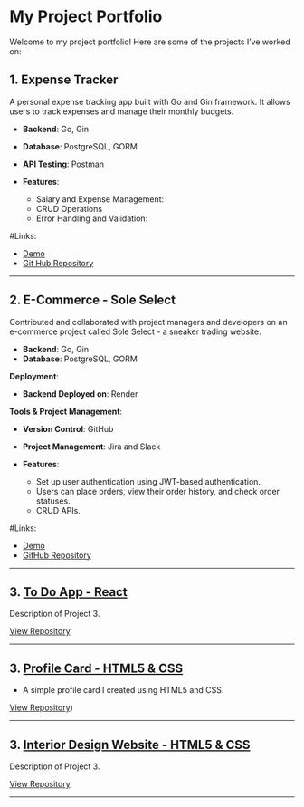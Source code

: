 # My Project Portfolio

Welcome to my project portfolio! Here are some of the projects I’ve worked on:

## 1. Expense Tracker
A personal expense tracking app built with Go and Gin framework. It allows users to track expenses and manage their monthly budgets.

- **Backend**: Go, Gin
- **Database**: PostgreSQL, GORM
- **API Testing**: Postman
    
- **Features**:
    - Salary and Expense Management: 
    - CRUD Operations
    - Error Handling and Validation:


#Links: 
- [Demo](https://drive.google.com/file/d/1hWUrDZC_jcpqRa5A08EuZS134KdjixD9/view?usp=drive_link)
- [Git Hub Repository](https://github.com/Zmohamed6991/Expense-Tracker)

---

## 2. E-Commerce - Sole Select 
Contributed and collaborated with project managers and developers on an e-commerce project called Sole Select - a sneaker trading website.

- **Backend**: Go, Gin
- **Database**: PostgreSQL, GORM

**Deployment**:
- **Backend Deployed on**: Render

**Tools & Project Management**:
- **Version Control**: GitHub
- **Project Management**: Jira and Slack

  
- **Features**:
  - Set up user authentication using JWT-based authentication.
  - Users can place orders, view their order history, and check order statuses.
  - CRUD APIs.

    
#Links:
- [Demo](https://drive.google.com/file/d/1glPezV347OwBZpPMLP0LneaZBgpKRN6c/view?usp=drive_link)
- [GitHub Repository](https://github.com/Mariana-consultancy/e-commerce-3)


---

## 3. [To Do App - React](https://github.com/your-username/project-3)
Description of Project 3.

[View Repository](https://github.com/your-username/project-3)

---

## 3. [Profile Card - HTML5 & CSS]([https://github.com/your-username/project-3](https://github.com/Zmohamed6991/profile_card))
- A simple profile card I created using HTML5 and CSS.

[View Repository](https://github.com/Zmohamed6991/profile_card))

---
## 3. [Interior Design Website - HTML5 & CSS ](https://github.com/your-username/project-3)
Description of Project 3.

[View Repository](https://github.com/your-username/project-3)

---
